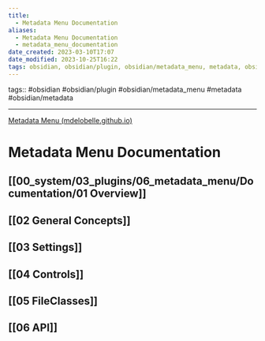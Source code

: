 ```yaml
---
title:
  - Metadata Menu Documentation
aliases:
  - Metadata Menu Documentation
  - metadata_menu_documentation
date_created: 2023-03-10T17:07
date_modified: 2023-10-25T16:22
tags: obsidian, obsidian/plugin, obsidian/metadata_menu, metadata, obsidian/metadata
---
```


tags:: #obsidian #obsidian/plugin #obsidian/metadata_menu #metadata #obsidian/metadata

---

[Metadata Menu (mdelobelle.github.io)](https://mdelobelle.github.io/metadatamenu/)

# Metadata Menu Documentation

## [[00_system/03_plugins/06_metadata_menu/Documentation/01 Overview]]

## [[02 General Concepts]]

## [[03 Settings]]

## [[04 Controls]]

## [[05 FileClasses]]

## [[06 API]]
